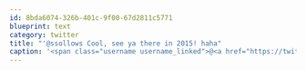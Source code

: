 ```yaml
---
id: 8bda6074-326b-401c-9f00-67d2811c5771
blueprint: text
category: twitter
title: "'@ssollows Cool, see ya there in 2015! haha"
caption: '<span class="username username_linked">@<a href="https://twitter.com/ssollows" title="Scott Sollows">ssollows</a></span> Cool, see ya there in 2015! haha'
---
```

